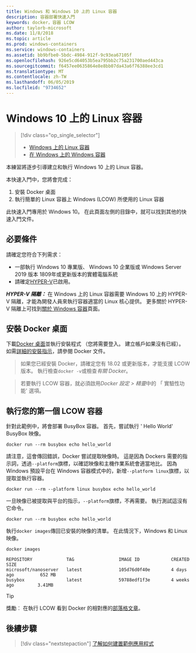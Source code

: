 ```yaml
---
title: Windows 和 Windows 10 上的 Linux 容器
description: 容器部署快速入門
keywords: docker，容器 LCOW
author: taylorb-microsoft
ms.date: 11/8/2018
ms.topic: article
ms.prod: windows-containers
ms.service: windows-containers
ms.assetid: bb9bfbe0-5bdc-4984-912f-9c93ea67105f
ms.openlocfilehash: 926e5cd64053b5ea795bb2c75a231700aed443ca
ms.sourcegitcommit: f6457ee0635864e8e8bb07da43a6f76388ee3cd1
ms.translationtype: MT
ms.contentlocale: zh-TW
ms.lasthandoff: 06/05/2019
ms.locfileid: "9734652"
---
```

# <a name="linux-containers-on-windows-10"></a>Windows 10 上的 Linux 容器

> [!div class="op_single_selector"]
> - [Windows 上的 Linux 容器](quick-start-windows-10-linux.md)
> - [在 Windows 上的 Windows 容器](quick-start-windows-10.md)

本練習將逐步引導建立和執行 Windows 10 上的 Linux 容器。

本快速入門中，您將會完成：

1. 安裝 Docker 桌面
2. 執行簡單的 Linux 容器上 Windows (LCOW) 所使用的 Linux 容器

此快速入門專用於 Windows 10。 在此頁面左側的目錄中，就可以找到其他的快速入門文件。

## <a name="prerequisites"></a>必要條件

請確定您符合下列需求：
- 一部執行 Windows 10 專業版、 Windows 10 企業版或 Windows Server 2019 版本 1809年或更新版本的實體電腦系統
- 請確定[HYPER-V](https://docs.microsoft.com/virtualization/hyper-v-on-windows/reference/hyper-v-requirements)已啟用。

***HYPER-V 隔離：*** 在 Windows 上的 Linux 容器需要 Windows 10 上的 HYPER-V 隔離，才能為開發人員來執行容器適當的 Linux 核心提供。 更多關於 HYPER-V 隔離上可找到[關於 Windows 容器](../about/index.md)頁面。

## <a name="install-docker-desktop"></a>安裝 Docker 桌面

下載[Docker 桌面](https://store.docker.com/editions/community/docker-ce-desktop-windows)並執行安裝程式 （您將需要登入。 建立帳戶如果沒有已經）。 如需[詳細的安裝指示](https://docs.docker.com/docker-for-windows/install)，請參閱 Docker 文件。

> 如果您已經安裝 Docker，請確定您有 18.02 或更新版本，才能支援 LCOW 版本。 執行檢查`docker -v`或檢查*有關 Docker*。

> 若要執行 LCOW 容器，就必須啟用*Docker 設定 > 精靈*中的 「 實驗性功能' 選項。

## <a name="run-your-first-lcow-container"></a>執行您的第一個 LCOW 容器

針對此範例中，將會部署 BusyBox 容器。 首先，嘗試執行 ' Hello World' BusyBox 映像。

```console
docker run --rm busybox echo hello_world
```

請注意，這會傳回錯誤，Docker 嘗試提取映像時。 這是因為 Dockers 需要的指示詞，透過`--platform`旗標，以確認映像和主機作業系統會適當地比。 因為 Windows 預設平台在 Windows 容器模式中的，新增`--platform linux`旗標，以提取並執行容器。

```console
docker run --rm --platform linux busybox echo hello_world
```

一旦映像已被提取與平台的指示，`--platform`旗標，不再需要。 執行測試這沒有它命令。

```console
docker run --rm busybox echo hello_world
```

執行`docker images`傳回已安裝的映像的清單。 在此情況下，Windows 和 Linux 映像。

```console
docker images

REPOSITORY             TAG                 IMAGE ID            CREATED             SIZE
microsoft/nanoserver   latest              105d76d0f40e        4 days ago          652 MB
busybox                latest              59788edf1f3e        4 weeks ago         3.41MB
```

> [!TIP]
> 獎勵︰ 在執行 LCOW 看到 Docker 的相對應的[部落格文章](https://blog.docker.com/2018/02/docker-for-windows-18-02-with-windows-10-fall-creators-update/)。

## <a name="next-steps"></a>後續步驟

> [!div class="nextstepaction"]
> [了解如何建置範例應用程式](./building-sample-app.md)

